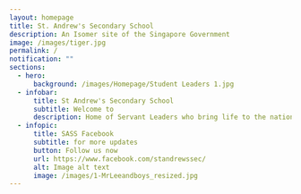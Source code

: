 ```yaml
---
layout: homepage
title: St. Andrew's Secondary School
description: An Isomer site of the Singapore Government
image: /images/tiger.jpg
permalink: /
notification: ""
sections:
  - hero:
      background: /images/Homepage/Student Leaders 1.jpg
  - infobar:
      title: St Andrew's Secondary School
      subtitle: Welcome to
      description: Home of Servant Leaders who bring life to the nations
  - infopic:
      title: SASS Facebook
      subtitle: for more updates
      button: Follow us now
      url: https://www.facebook.com/standrewssec/
      alt: Image alt text
      image: /images/1-MrLeeandboys_resized.jpg
---
```

